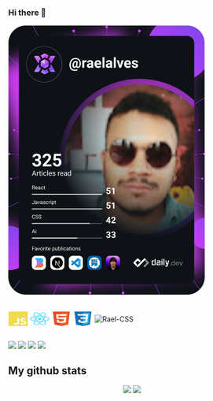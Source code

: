 ### Hi there 👋

<a href="https://app.daily.dev/DailyDevTips"><img src="https://github.com/raelalves182/raelalves182/blob/main/devcard.svg" width="400" alt="Israel Alves's Dev Card"/></a>

<div style="display: inline_block"><br>
    <img align="center" alt="Rael-Js" height="30" width="40" src="https://raw.githubusercontent.com/devicons/devicon/master/icons/javascript/javascript-plain.svg">
    <img align="center" alt="Rael-React" height="30" width="40" src="https://raw.githubusercontent.com/devicons/devicon/master/icons/react/react-original.svg">
    <img align="center" alt="Rael-HTML" height="30" width="40" src="https://raw.githubusercontent.com/devicons/devicon/master/icons/html5/html5-original.svg">
    <img align="center" alt="Rael-CSS" height="30" width="40" src="https://raw.githubusercontent.com/devicons/devicon/master/icons/css3/css3-original.svg">
    <img align="center" alt="Rael-CSS" height="30" width="70" src="https://img.shields.io/badge/Sass-CC6699?style=for-the-badge&logo=sass&logoColor=white">
</div>
  
  ##
 
<div> 
    <a href="https://instagram.com/_israelalves" target="_blank"><img src="https://img.shields.io/badge/-Instagram-%23E4405F?style=for-the-badge&logo=instagram&logoColor=white" target="_blank"></a>
    <a href = "mailto:raelsullivan@gmail.com"><img src="https://img.shields.io/badge/-Gmail-%23333?style=for-the-badge&logo=gmail&logoColor=white" target="_blank"></a>
    <a href="https://www.linkedin.com/in/israel-alves-dev/" target="_blank"><img src="https://img.shields.io/badge/-LinkedIn-%230077B5?style=for-the-badge&logo=linkedin&logoColor=white" target="_blank"></a>
    <a href="https://twitter.com/IsraelAlves182" target="_blank"><img src="https://img.shields.io/badge/Twitter-1DA1F2?style=for-the-badge&logo=twitter&logoColor=white" target="_blank"></a> 
</div>

  ##

## My github stats
<div align="center">
  <img  height="165em" width: "100em" src="https://github-readme-stats.vercel.app/api?username=raelalves182&theme=dracula&show_icons=true&hide_border=true&count_private=true" />
  <img  height="165em" width: "100em" src="https://github-readme-streak-stats.herokuapp.com/?user=raelalves182&theme=dracula&hide_border=true" />
</div>
<!--
**raelalves182/raelalves182** is a ✨ _special_ ✨ repository because its `README.md` (this file) appears on your GitHub profile.

Here are some ideas to get you started:

- 🔭 I’m currently working on ...
- 🌱 I’m currently learning ...
- 👯 I’m looking to collaborate on ...
- 🤔 I’m looking for help with ...
- 💬 Ask me about ...
- 📫 How to reach me: ...
- 😄 Pronouns: ...
- ⚡ Fun fact: ...
-->
